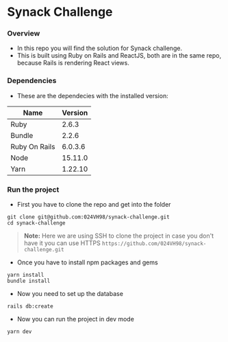 # Synack Challenge

### Overview

- In this repo you will find the solution for Synack challenge.
- This is built using Ruby on Rails and ReactJS, both are in the same repo, because Rails is rendering React views.

### Dependencies
- These are the dependecies with the installed version:

| Name          | Version |
| ------------- | ------- |
| Ruby          | 2.6.3   |
| Bundle        | 2.2.6   |
| Ruby On Rails | 6.0.3.6 |
| Node          | 15.11.0 |
| Yarn          | 1.22.10 |

### Run the project

- First you have to clone the repo and get into the folder

```
git clone git@github.com:024VH98/synack-challenge.git
cd synack-challenge
```

> **Note:** Here we are using SSH to clone the project in case you don't have it you can use HTTPS `https://github.com/024VH98/synack-challenge.git`

- Once you have to install npm packages and gems

```
yarn install
bundle install
```

- Now you need to set up the database

```
rails db:create
```

- Now you can run the project in dev mode

```
yarn dev
```
